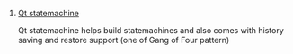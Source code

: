  1. [Qt statemachine](https://doc.qt.io/qt-5/statemachine-api.html)
    
    Qt statemachine helps build statemachines and also comes with history saving and restore support (one of Gang of Four pattern)
